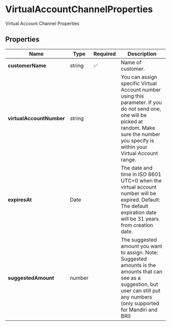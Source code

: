 # VirtualAccountChannelProperties

Virtual Account Channel Properties

## Properties

| Name | Type | Required | Description |
| ------------ | ------------- | ------------- | ------------- |
| **customerName** | string | ✅ | Name of customer. |
**virtualAccountNumber** | string |  | You can assign specific Virtual Account number using this parameter. If you do not send one, one will be picked at random. Make sure the number you specify is within your Virtual Account range. |
**expiresAt** | Date |  | The date and time in ISO 8601 UTC+0 when the virtual account number will be expired. Default: The default expiration date will be 31 years from creation date. |
**suggestedAmount** | number |  | The suggested amount you want to assign. Note: Suggested amounts is the amounts that can see as a suggestion, but user can still put any numbers (only supported for Mandiri and BRI) |


